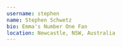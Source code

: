 ```yaml
---
username: stephen
name: Stephen Schwetz
bio: Emma's Number One Fan
location: Newcastle, NSW, Australia
---
```

